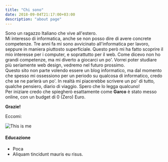 ```yaml
---
title: "Chi sono"
date: 2018-09-04T21:17:00+03:00
description: "about page"
---
```


Sono un ragazzo Italiano che vive all'estero.  
Mi interesso di informatica, anche se non posso dire di avere concrete competenze. Tre anni fa mi sono avvicinato all'informatica per lavoro, seppure in maniera piuttosto superficiale.
Questo però mi ha fatto scoprire il mio interesse per i computer, e soprattutto per il web. Come dicevo non ho grandi competenze, ma mi diverto a giocarci un po'. Vorrei poter studiare più seriamente web design, vedremo nel futuro prossimo.  
Questo sito non parte volendo essere un blog informatico, ma dal momento che spesso mi ossessiono per un periodo su qualcosa di informatico, credo che se ne parlerà un po'. In realtà mi piacerebbe scrivere un po' di tutto, qualche pensiero, diario di viaggio. Spero che lo legga qualcuno!  
Per iniziare credo che spiegherò esattamente come **Garco** è stato messo online, con un budget di 0 (Zero) Euro.

**Grazie!**

Eccomi:

![This is me][1]


#### Educazione

* Poca
* Aliquam tincidunt mauris eu risus.



[1]: /img/about.jpg
